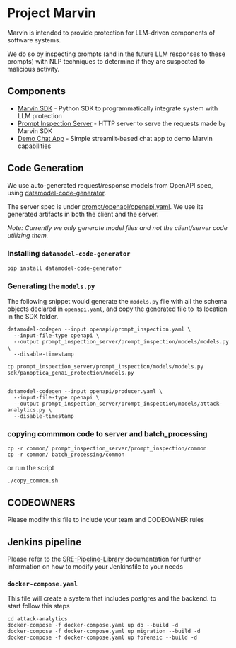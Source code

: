 # Project Marvin
Marvin is intended to provide protection for LLM-driven components of software systems.

We do so by inspecting prompts (and in the future LLM responses to these prompts) with NLP techniques to determine if 
they are suspected to malicious activity. 

## Components
* [Marvin SDK](./sdk) - Python SDK to programmatically integrate system with LLM protection
* [Prompt Inspection Server](./prompt_inspection_server) - HTTP server to serve the requests made by Marvin SDK
* [Demo Chat App](./chat_app) - Simple streamlit-based chat app to demo Marvin capabilities

## Code Generation
We use auto-generated request/response models from OpenAPI spec,
using [datamodel-code-generator](https://koxudaxi.github.io/datamodel-code-generator/). 

The server spec is under [prompt/openapi/openapi.yaml](openapi/prompt_inspection.yaml).
We use its generated artifacts in both the client and the server.

_Note: Currently we only generate model files and not the client/server code utilizing them._

### Installing `datamodel-code-generator`
```shell
pip install datamodel-code-generator
```

### Generating the `models.py` 
The following snippet would generate the `models.py` file with all the schema objects declared in `openapi.yaml`, 
and copy the generated file to its location in the SDK folder.

```shell
datamodel-codegen --input openapi/prompt_inspection.yaml \
  --input-file-type openapi \
  --output prompt_inspection_server/prompt_inspection/models/models.py \
  --disable-timestamp

cp prompt_inspection_server/prompt_inspection/models/models.py sdk/panoptica_genai_protection/models.py


datamodel-codegen --input openapi/producer.yaml \
  --input-file-type openapi \
  --output prompt_inspection_server/prompt_inspection/models/attack-analytics.py \
  --disable-timestamp

```

### copying commmon code to server and batch_processing
```shell
cp -r common/ prompt_inspection_server/prompt_inspection/common
cp -r common/ batch_processing/common
```  
or run the script
```shell
./copy_common.sh
```


## CODEOWNERS
Please modify this file to include your team and CODEOWNER rules

## Jenkins pipeline
Please refer to the [SRE-Pipeline-Library](https://wwwin-github.cisco.com/pages/eti/sre-pipeline-library/) documentation for further information on how to modify your Jenkinsfile to your needs

### `docker-compose.yaml`
This file will create a system that includes postgres and the backend.
to start follow this steps
```
cd attack-analytics
docker-compose -f docker-compose.yaml up db --build -d
docker-compose -f docker-compose.yaml up migration --build -d
docker-compose -f docker-compose.yaml up forensic --build -d
```